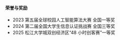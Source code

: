 
#### 荣誉与奖励

- 2023 第五届全球校园人工智能算法大赛 全国一等奖
- 2024 第二届全国大学生信息认证挑战赛 全国三等奖
- 2025 松江大学城双创经济区“48 小时创客赛”一等奖
